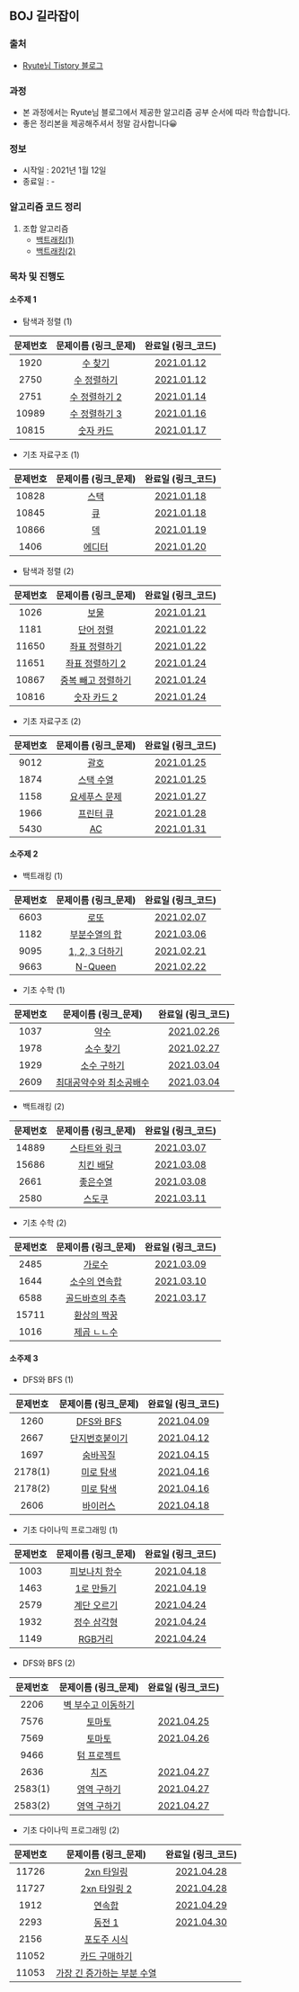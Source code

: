 ## BOJ 길라잡이

### 출처
- [Ryute님 Tistory 블로그](https://ryute.tistory.com/33)

### 과정
- 본 과정에서는 Ryute님 블로그에서 제공한 알고리즘 공부 순서에 따라 학습합니다.
- 좋은 정리본을 제공해주셔서 정말 감사합니다😀

### 정보
- 시작일 : 2021년 1월 12일
- 종료일 : -

### 알고리즘 코드 정리
1. 조합 알고리즘
    - [백트래킹(1)](topic02/sub01/조합_알고리즘.kt)
    - [백트래킹(2)](topic02/sub01/조합_알고리즘_2.kt)

### 목차 및 진행도

#### 소주제 1
- 탐색과 정렬 (1)

문제번호 | 문제이름 (링크_문제) | 완료일 (링크_코드) 
:---: | :---: | :---: | 
1920 | [수 찾기](https://www.acmicpc.net/problem/1920) | [2021.01.12](topic01/sub01/문제01_1920_수_찾기.kt)
2750 | [수 정렬하기](https://www.acmicpc.net/problem/2750) | [2021.01.12](topic01/sub01/문제02_2750_수_정렬하기.kt)
2751 | [수 정렬하기 2](https://www.acmicpc.net/problem/2751) | [2021.01.14](topic01/sub01/문제03_2751_수_정렬하기_2.kt)
10989 | [수 정렬하기 3](https://www.acmicpc.net/problem/10989) | [2021.01.16](topic01/sub01/문제04_10989_수_정렬하기_3.kt)
10815 | [숫자 카드](https://www.acmicpc.net/problem/10815) | [2021.01.17](topic01/sub01/문제05_10815_숫자_카드.kt)

- 기초 자료구조 (1)

문제번호 | 문제이름 (링크_문제) | 완료일 (링크_코드) 
:---: | :---: | :---: | 
10828 | [스택](https://www.acmicpc.net/problem/10828) | [2021.01.18](topic01/sub02/문제01_10828_스택.kt)
10845 | [큐](https://www.acmicpc.net/problem/10845) | [2021.01.18](topic01/sub02/문제02_10845_큐.kt)
10866 | [덱](https://www.acmicpc.net/problem/10866) | [2021.01.19](topic01/sub02/문제03_10866_덱.kt)
1406 | [에디터](https://www.acmicpc.net/problem/1406) | [2021.01.20](topic01/sub02/문제04_1406_에디터.kt)

- 탐색과 정렬 (2)

문제번호 | 문제이름 (링크_문제) | 완료일 (링크_코드) 
:---: | :---: | :---: | 
1026 | [보물](https://www.acmicpc.net/problem/1026) | [2021.01.21](topic01/sub03/문제01_1026_보물.kt)
1181 | [단어 정렬](https://www.acmicpc.net/problem/1181) | [2021.01.22](topic01/sub03/문제02_1181_단어_정렬.kt)
11650 | [좌표 정렬하기](https://www.acmicpc.net/problem/11650) | [2021.01.22](topic01/sub03/문제03_11650_좌표_정렬하기.kt)
11651 | [좌표 정렬하기 2](https://www.acmicpc.net/problem/11651) | [2021.01.24](topic01/sub03/문제04_11651_좌표_정렬하기_2.kt)
10867 | [중복 빼고 정렬하기](https://www.acmicpc.net/problem/10867) | [2021.01.24](topic01/sub03/문제05_10867_중복_빼고_정렬하기.kt)
10816 | [숫자 카드 2](https://www.acmicpc.net/problem/10816) | [2021.01.24](topic01/sub03/문제06_10816_숫자_카드_2.kt)

- 기초 자료구조 (2)

문제번호 | 문제이름 (링크_문제) | 완료일 (링크_코드) 
:---: | :---: | :---: | 
9012 | [괄호](https://www.acmicpc.net/problem/9012) | [2021.01.25](topic01/sub04/문제01_9012_괄호.kt)
1874 | [스택 수열](https://www.acmicpc.net/problem/1874) | [2021.01.25](topic01/sub04/문제02_1874_스택_수열.kt)
1158 | [요세푸스 문제](https://www.acmicpc.net/problem/1158) | [2021.01.27](topic01/sub04/문제03_1158_요세푸스_문제.kt)
1966 | [프린터 큐](https://www.acmicpc.net/problem/1966) | [2021.01.28](topic01/sub04/문제04_1966_프린터_큐.kt)
5430 | [AC](https://www.acmicpc.net/problem/5430) | [2021.01.31](topic01/sub04/문제05_5430_AC.kt)


#### 소주제 2
- 백트래킹 (1)

문제번호 | 문제이름 (링크_문제) | 완료일 (링크_코드) 
:---: | :---: | :---: | 
6603 | [로또](https://www.acmicpc.net/problem/6603) | [2021.02.07](topic02/sub01/문제01_6603_로또.kt)
1182 | [부분수열의 합](https://www.acmicpc.net/problem/1182) | [2021.03.06](topic02/sub01/문제02_1182_부분수열의_합.kt)
9095 | [1, 2, 3 더하기](https://www.acmicpc.net/problem/9095) | [2021.02.21](topic02/sub01/문제03_9095_1,2,3더하기.kt)
9663 | [N-Queen](https://www.acmicpc.net/problem/9663) | [2021.02.22](topic02/sub01/문제04_9663_N-Queen.kt)

- 기초 수학 (1)

문제번호 | 문제이름 (링크_문제) | 완료일 (링크_코드) 
:---: | :---: | :---: | 
1037 | [약수](https://www.acmicpc.net/problem/1037) | [2021.02.26](topic02/sub02/문제01_1037_약수.kt)
1978 | [소수 찾기](https://www.acmicpc.net/problem/1978) | [2021.02.27](topic02/sub02/문제02_1978_소수_찾기.kt)
1929 | [소수 구하기](https://www.acmicpc.net/problem/1929) | [2021.03.04](topic02/sub02/문제03_1929_소수_구하기.kt)
2609 | [최대공약수와 최소공배수](https://www.acmicpc.net/problem/2609) | [2021.03.04](topic02/sub02/문제04_2609_최대공약수와_최소공배수.kt)

- 백트래킹 (2)

문제번호 | 문제이름 (링크_문제) | 완료일 (링크_코드) 
:---: | :---: | :---: | 
14889 | [스타트와 링크](https://www.acmicpc.net/problem/14889) | [2021.03.07](topic02/sub03/문제01_14889_스타트와_링크.kt)
15686 | [치킨 배달](https://www.acmicpc.net/problem/15686) | [2021.03.08](topic02/sub03/문제02_15686_치킨_배달.kt)
2661 | [좋은수열](https://www.acmicpc.net/problem/2661) | [2021.03.08](topic02/sub03/문제03_2661_좋은수열.kt)
2580 | [스도쿠](https://www.acmicpc.net/problem/2580) | [2021.03.11](topic02/sub03/문제04_2580_스도쿠.kt)

- 기초 수학 (2)

문제번호 | 문제이름 (링크_문제) | 완료일 (링크_코드) 
:---: | :---: | :---: | 
2485 | [가로수](https://www.acmicpc.net/problem/2485) | [2021.03.09](topic02/sub04/문제01_2485_가로수.kt)
1644 | [소수의 연속합](https://www.acmicpc.net/problem/1644) | [2021.03.10](topic02/sub04/문제02_1644_소수의_연속합.kt)
6588 | [골드바흐의 추측](https://www.acmicpc.net/problem/6588) | [2021.03.17](topic02/sub04/문제03_6588_골드바흐의_추측.kt)
15711 | [환상의 짝꿍](https://www.acmicpc.net/problem/15711) | 
1016 | [제곱 ㄴㄴ수](https://www.acmicpc.net/problem/1016) | 


#### 소주제 3
- DFS와 BFS (1)

문제번호 | 문제이름 (링크_문제) | 완료일 (링크_코드) 
:---: | :---: | :---: | 
1260 | [DFS와 BFS](https://www.acmicpc.net/problem/1260) | [2021.04.09](topic03/sub01/문제01_1260_DFS와_BFS.kt)
2667 | [단지번호붙이기](https://www.acmicpc.net/problem/2667) | [2021.04.12](topic03/sub01/문제02_2667_단지번호붙이기.kt)
1697 | [숨바꼭질](https://www.acmicpc.net/problem/1697) | [2021.04.15](topic03/sub01/문제03_1697_숨바꼭질.kt)
2178(1) | [미로 탐색](https://www.acmicpc.net/problem/2178) | [2021.04.16](topic03/sub01/문제04_2178_미로_탐색.kt)
2178(2) | [미로 탐색](https://www.acmicpc.net/problem/2178) | [2021.04.16](topic03/sub01/문제04(2)_2178_미로_탐색.kt)
2606 | [바이러스](https://www.acmicpc.net/problem/2606) | [2021.04.18](topic03/sub01/문제05_2606_바이러스.kt)

- 기초 다이나믹 프로그래밍 (1)

문제번호 | 문제이름 (링크_문제) | 완료일 (링크_코드) 
:---: | :---: | :---: | 
1003 | [피보나치 함수](https://www.acmicpc.net/problem/1003) | [2021.04.18](topic03/sub02/문제01_1003_피보나치_함수.kt)
1463 | [1로 만들기](https://www.acmicpc.net/problem/1463) | [2021.04.19](topic03/sub02/문제02_1463_1로_만들기.kt)
2579 | [계단 오르기](https://www.acmicpc.net/problem/2579) | [2021.04.24](topic03/sub02/문제03_2579_계단_오르기.kt)
1932 | [정수 삼각형](https://www.acmicpc.net/problem/1932) | [2021.04.24](topic03/sub02/문제04_1932_정수_삼각형.kt)
1149 | [RGB거리](https://www.acmicpc.net/problem/1149) | [2021.04.24](topic03/sub02/문제05_1149_RGB거리.kt)

- DFS와 BFS (2)

문제번호 | 문제이름 (링크_문제) | 완료일 (링크_코드) 
:---: | :---: | :---: | 
2206 | [벽 부수고 이동하기](https://www.acmicpc.net/problem/2206) | 
7576 | [토마토](https://www.acmicpc.net/problem/7576) | [2021.04.25](topic03/sub03/문제02_7576_토마토.kt)
7569 | [토마토](https://www.acmicpc.net/problem/7569) | [2021.04.26](topic03/sub03/문제03_7569_토마토.kt)
9466 | [텀 프로젝트](https://www.acmicpc.net/problem/9466) | 
2636 | [치즈](https://www.acmicpc.net/problem/2636) | [2021.04.27](topic03/sub03/문제05_2636_치즈.kt)
2583(1) | [영역 구하기](https://www.acmicpc.net/problem/2583) | [2021.04.27](topic03/sub03/문제06(1)_2583_영역_구하기.kt)
2583(2) | [영역 구하기](https://www.acmicpc.net/problem/2583) | [2021.04.27](topic03/sub03/문제06(2)_2583_영역_구하기.kt)

- 기초 다이나믹 프로그래밍 (2)

문제번호 | 문제이름 (링크_문제) | 완료일 (링크_코드) 
:---: | :---: | :---: | 
11726 | [2xn 타일링](https://www.acmicpc.net/problem/11726) | [2021.04.28](topic03/sub04/문제01_11726_2xn_타일링.kt)
11727 | [2xn 타일링 2](https://www.acmicpc.net/problem/11727) | [2021.04.28](topic03/sub04/문제02_11727_2xn_타일링_2.kt)
1912 | [연속합](https://www.acmicpc.net/problem/1912) | [2021.04.29](topic03/sub04/문제03_1912_연속합.kt)
2293 | [동전 1](https://www.acmicpc.net/problem/2293) | [2021.04.30](topic03/sub04/문제04_2293_동전_1.kt) 
2156 | [포도주 시식](https://www.acmicpc.net/problem/2156) | 
11052 | [카드 구매하기](https://www.acmicpc.net/problem/11052) | 
11053 | [가장 긴 증가하는 부분 수열](https://www.acmicpc.net/problem/11053) | 